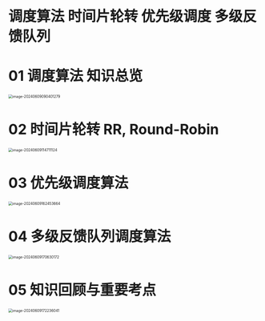 # 调度算法 时间片轮转 优先级调度 多级反馈队列



# 01 调度算法 知识总览

<img src="https://cvp.oss-cn-shanghai.aliyuncs.com/picgo/202406090904493.png" alt="image-20240609090401279" style="zoom:50%;" />



# 02 时间片轮转 RR, Round-Robin

<img src="https://cvp.oss-cn-shanghai.aliyuncs.com/picgo/202406091147613.png" alt="image-20240609114711124" style="zoom:50%;" />



# 03 优先级调度算法

<img src="https://cvp.oss-cn-shanghai.aliyuncs.com/picgo/202406091624099.png" alt="image-20240609162453664" style="zoom:50%;" />



# 04 多级反馈队列调度算法

<img src="https://cvp.oss-cn-shanghai.aliyuncs.com/picgo/202406091706176.png" alt="image-20240609170630172" style="zoom:50%;" />



# 05 知识回顾与重要考点

<img src="https://cvp.oss-cn-shanghai.aliyuncs.com/picgo/202406091722448.png" alt="image-20240609172236041" style="zoom:50%;" />
